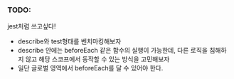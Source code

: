 ### TODO:

jest처럼 쓰고싶다!

- describe와 test형태를 벤치마킹해보자
- describe 안에는 beforeEach 같은 함수의 실행이 가능한데, 다른 로직을 침해하지 않고 해당 스코프에서 동작할 수 있는 방식을 고민해보자
- 일단 글로벌 영역에서 beforeEach를 달 수 있어야 한다.
